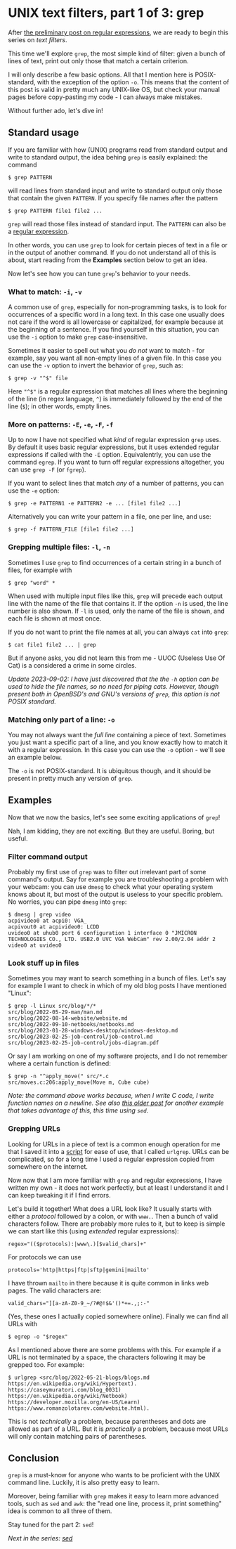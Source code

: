 # UNIX text filters, part 1 of 3: grep

After [the preliminary post on regular expressions](../2023-06-16-regex),
we are ready to begin this series on *text filters*.

This time we'll explore `grep`, the most simple kind of filter:
given a bunch of lines of text, print out only those that match a
certain criterion.

I will only describe a few basic options. All that I mention here
is POSIX-standard, with the exception of the option `-o`. This means
that the content of this post is valid in pretty much any UNIX-like
OS, but check your manual pages before copy-pasting my code - I can
always make mistakes.

Without further ado, let's dive in!

## Standard usage

If you are familiar with how (UNIX) programs read from standard
output and write to standard output, the idea behing `grep` is
easily explained: the command

```
$ grep PATTERN
```

will read lines from standard input and write to standard output
only those that contain the given `PATTERN`. If you specify file
names after the pattern

```
$ grep PATTERN file1 file2 ...
```

`grep` will read those files instead of standard input. The `PATTERN`
can also be a [regular expression](../2023-06-16-regex).

In other words, you can use `grep` to look for certain pieces of
text in a file or in the output of another command. If you do not
understand all of this is about, start reading from the **Examples**
section below to get an idea.

Now let's see how you can tune `grep`'s behavior to your needs.

### What to match: `-i`, `-v`

A common use of `grep`, especially for non-programming tasks, is
to look for occurrences of a specific word in a long text. In
this case one usually does not care if the word is all lowercase
or capitalized, for example because at the beginning of a sentence.
If you find yourself in this situation, you can use the `-i` option
to make `grep` case-insensitive.

Sometimes it easier to spell out what you *do not* want to match -
for example, say you want all non-empty lines of a given file. In
this case you can use the `-v` option to invert the behavior of
`grep`, such as:

```
$ grep -v "^$" file
```

Here `"^$"` is a regular expression that matches all lines where the
beginning of the line (in regex language, `^`) is immediately followed
by the end of the line (`$`); in other words, empty lines.

### More on patterns: `-E`, `-e`, `-F`, `-f`

Up to now I have not specified what *kind* of regular expression
`grep` uses. By default it uses basic regular expressions, but it
uses extended regular expressions if called with the `-E` option.
Equivalentrly, you can use the command `egrep`.  If you want to
turn off regular expressions altogether, you can use `grep -F` (or
`fgrep`).

If you want to select lines that match *any* of a number of patterns,
you can use the `-e` option:

```
$ grep -e PATTERN1 -e PATTERN2 -e ... [file1 file2 ...]
```

Alternatively you can write your pattern in a file, one per line,
and use:

```
$ grep -f PATTERN_FILE [file1 file2 ...]
```

### Grepping multiple files: `-l`, `-n`

Sometimes I use `grep` to find occurrences of a certain string in
a bunch of files, for example with

```
$ grep "word" *
```

When used with multiple input files like this, `grep` will precede
each output line with the name of the file that contains it. If the
option `-n` is used, the line number is also shown. If `-l` is used,
only the name of the file is shown, and each file is shown at most
once.

If you do not want to print the file names at all, you can always
`cat` into `grep`:

```
$ cat file1 file2 ... | grep
```

But if anyone asks, you did not learn this from me - UUOC (Useless
Use Of Cat) is a considered a crime in some circles.

*Update 2023-09-02: I have just discovered that the the `-h` option can
be used to hide the file names, so no need for piping cats. However,
though present both in OpenBSD's and GNU's versions of `grep`, this
option is not POSIX standard.*

### Matching only part of a line: `-o`

You may not always want the *full line* containing a piece of text.
Sometimes you just want a specific part of a line, and you know
exactly how to match it with a regular expression. In this case you can
use the `-o` option - we'll see an example below.

The `-o` is not POSIX-standard. It is ubiquitous though, and it
should be present in pretty much any version of `grep`.

## Examples

Now that we now the basics, let's see some exciting applications
of `grep`!

Nah, I am kidding, they are not exciting. But they are useful. Boring,
but useful.

### Filter command output

Probably my first use of `grep` was to filter out irrelevant part of
some command's output. Say for example you are troubleshooting a
problem with your webcam: you can use `dmesg` to check what your
operating system knows about it, but most of the output is useless
to your specific problem.  No worries, you can pipe `dmesg` into
`grep`:

```
$ dmesg | grep video
acpivideo0 at acpi0: VGA_
acpivout0 at acpivideo0: LCDD
uvideo0 at uhub0 port 6 configuration 1 interface 0 "JMICRON TECHNOLOGIES CO., LTD. USB2.0 UVC VGA WebCam" rev 2.00/2.04 addr 2
video0 at uvideo0
```

### Look stuff up in files

Sometimes you may want to search something in a bunch of files.
Let's say for example I want to check in which of my old blog posts
I have mentioned "Linux":

```
$ grep -l Linux src/blog/*/*
src/blog/2022-05-29-man/man.md
src/blog/2022-08-14-website/website.md
src/blog/2022-09-10-netbooks/netbooks.md
src/blog/2023-01-28-windows-desktop/windows-desktop.md
src/blog/2023-02-25-job-control/job-control.md
src/blog/2023-02-25-job-control/jobs-diagram.pdf
```

Or say I am working on one of my software projects, and I do not remember where
a certain function is defined:

```
$ grep -n "^apply_move(" src/*.c
src/moves.c:206:apply_move(Move m, Cube cube)
```

*Note: the command above works because, when I write C code, I write
function names on a newline. See also
[this older post](../2022-06-12-shell-ide-sed) for another example
that takes advantage of this, this time using `sed`.*

### Grepping URLs

Looking for URLs in a piece of text is a common enough operation
for me that I saved it into a [script](https://git.tronto.net/scripts)
for ease of use, that I called `urlgrep`.  URLs can be complicated,
so for a long time I used a regular expression copied from somewhere
on the internet.

Now now that I am more familiar with `grep` and regular expressions, I have
written my own - it does not work perfectly, but at least I understand it
and I can keep tweaking it if I find errors.

Let's build it together! What does a URL look like? It usually starts with
either a *protocol* followed by a colon, or with `www.`. Then a bunch of
valid characters follow. There are probably more rules to it, but to keep
is simple we can start like this (using *extended* regular expressions):

```
regex="(($protocols):|www\.)[$valid_chars]+"
```

For protocols we can use

```
protocols='http|https|ftp|sftp|gemini|mailto'
```

I have thrown `mailto` in there because it is quite common in links web
pages. The valid characters are:

```
valid_chars="][a-zA-Z0-9_~/?#@!$&'()*+=.,;:-"
```

(Yes, these ones I actually copied somewhere online). Finally we can
find all URLs with

```
$ egrep -o "$regex"
```

As I mentioned above there are some problems with this. For example
if a URL is not terminated by a space, the characters following it
may be grepped too. For example:

```
$ urlgrep <src/blog/2022-05-21-blogs/blogs.md
https://en.wikipedia.org/wiki/Hypertext).
https://caseymuratori.com/blog_0031)
https://en.wikipedia.org/wiki/Netbook)
https://developer.mozilla.org/en-US/Learn)
https://www.romanzolotarev.com/website.html).
```

This is not *technically* a problem, because parentheses and dots are allowed
as part of a URL. But it is *practically* a problem, because most URLs will
only contain matching pairs of parentheses.

## Conclusion

`grep` is a must-know for anyone who wants to be proficient with the
UNIX command line. Luckily, it is also pretty easy to learn.

Moreover, being familiar with `grep` makes it easy to learn more
advanced tools, such as `sed` and `awk`: the "read one line, process
it, print something" idea is common to all three of them.

Stay tuned for the part 2: `sed`!

*Next in the series: [sed](../2023-12-03-sed)*
